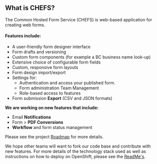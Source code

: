 ## What is CHEFS?

The Common Hosted Form Service (CHEFS) is web-based application for creating web forms.

#### Features include:

- A user-friendly form designer interface
- Form drafts and versioning
- Custom form components (for example a BC business name look-up)
- Extensive choice of configurable form fields
- Custom, responsive form layouts
- Form design import/export
- Settings for:
  - Authentication and access your published form.
  - Form administration Team Management
  - Role-based access to features
- Form submission **Export** (CSV and JSON formats)

**We are working on new features that include:**

- Email **Notifications**
- Form > **PDF Conversions**
- **Workflow** and form status management

Please see the project [Roadmap](Roadmap) for more details.

We hope other teams will want to fork our code base and contribute with new features.
For more details of the technology stack used as well as instructions on how to deploy on OpenShift, please see the [ReadMe's](https://github.com/bcgov/common-hosted-form-service/blob/master/README.md).
